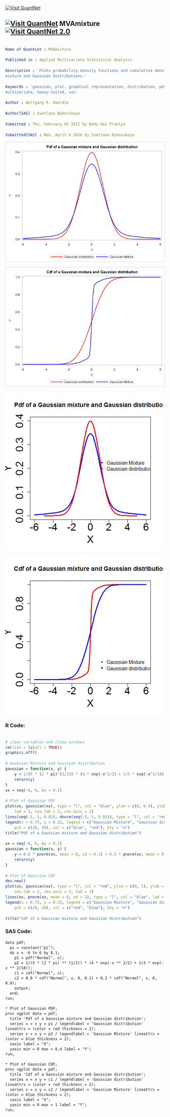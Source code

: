 
[<img src="https://github.com/QuantLet/Styleguide-and-FAQ/blob/master/pictures/banner.png" width="888" alt="Visit QuantNet">](http://quantlet.de/)

## [<img src="https://github.com/QuantLet/Styleguide-and-FAQ/blob/master/pictures/qloqo.png" alt="Visit QuantNet">](http://quantlet.de/) **MVAmixture** [<img src="https://github.com/QuantLet/Styleguide-and-FAQ/blob/master/pictures/QN2.png" width="60" alt="Visit QuantNet 2.0">](http://quantlet.de/)

```yaml

Name of QuantLet : MVAmixture

Published in : Applied Multivariate Statistical Analysis

Description : 'Plots probability density functions and cumulative density functions of Gaussian
mixture and Gaussian distributions.'

Keywords : 'gaussian, plot, graphical representation, distribution, pdf, cdf, probability, density,
multivariate, heavy-tailed, sas'

Author : Wolfgang K. Haerdle

Author[SAS] : Svetlana Bykovskaya

Submitted : Thu, February 02 2012 by Dedy Dwi Prastyo

Submitted[SAS] : Wen, April 6 2016 by Svetlana Bykovskaya

```

![Picture1](MVAmixture-1_sas.png)

![Picture2](MVAmixture-2_sas.png)

![Picture3](MVAmixture_1.png)

![Picture4](MVAmixture_2.png)


### R Code:
```r

# clear variables and close windows
rm(list = ls(all = TRUE))
graphics.off()

# Gaussian Mixture and Gaussian distribution
gaussian = function(x, y) {
    y = 1/(5 * (2 * pi)^(1/2)) * (4 * exp(-x^2/2) + 1/3 * exp(-x^2/18))
    return(y)
}
xx = seq(-6, 6, by = 0.1)

# Plot of Gaussian PDF
plot(xx, gaussian(xx), type = "l", col = "blue", ylim = c(0, 0.4), ylab = "Y", xlab = "X", 
    lwd = 3, cex.lab = 2, cex.axis = 2)
lines(seq(-5, 5, 0.01), dnorm(seq(-5, 5, 0.01)), type = "l", col = "red", lwd = 3)
legend(x = 0.75, y = 0.25, legend = c("Gaussian Mixture", "Gaussian distribution"), 
    pch = c(20, 20), col = c("blue", "red"), bty = "n")
title("Pdf of a Gaussian mixture and Gaussian distribution")

xx = seq(-6, 6, by = 0.1)
gaussian = function(x, y) {
    y = 0.8 * pnorm(xx, mean = 0, sd = 0.1) + 0.2 * pnorm(xx, mean = 0, sd = 0.9)
    return(y)
}

# Plot of Gaussian CDF
dev.new()
plot(xx, gaussian(xx), type = "l", col = "red", ylim = c(0, 1), ylab = "Y", xlab = "X", 
    cex.lab = 2, cex.axis = 2, lwd = 3)
lines(xx, pnorm(xx, mean = 0, sd = 1), type = "l", col = "blue", lwd = 3)
legend(x = 0.75, y = 0.25, legend = c("Gaussian Mixture", "Gaussian distribution"), 
    pch = c(20, 20), col = c("red", "blue"), bty = "n")

title("Cdf of a Gaussian mixture and Gaussian distribution") 

```

### SAS Code:
```sas
data pdf;
  pi = constant("pi");
  do x = -6 to 6 by 0.1;
    p1 = pdf("Normal", x);
    p2 = 1/(5 * (2 * pi) ** (1/2)) * (4 * exp(-x ** 2/2) + 1/3 * exp(-x ** 2/18));
    c1 = cdf("Normal", x);
    c2 = 0.8 * cdf("Normal", x, 0, 0.1) + 0.2 * cdf("Normal", x, 0, 0.9);
    output;
  end;
run;
 
* Plot of Gaussian PDF;
proc sgplot data = pdf;
  title 'Pdf of a Gaussian mixture and Gaussian distribution';
  series x = x y = p1 / legendlabel = 'Gaussian distribution' lineattrs = (color = red thickness = 2);
  series x = x y = p2 / legendlabel = 'Gaussian Mixture' lineattrs = (color = blue thickness = 2);
  xaxis label = "X"; 
  yaxis min = 0 max = 0.4 label = "Y";
run;

* Plot of Gaussian CDF;
proc sgplot data = pdf;
  title 'Cdf of a Gaussian mixture and Gaussian distribution';
  series x = x y = c1 / legendlabel = 'Gaussian distribution' lineattrs = (color = red thickness = 2);
  series x = x y = c2 / legendlabel = 'Gaussian Mixture' lineattrs = (color = blue thickness = 2);
  xaxis label = "X"; 
  yaxis min = 0 max = 1 label = "Y";
run;
```
